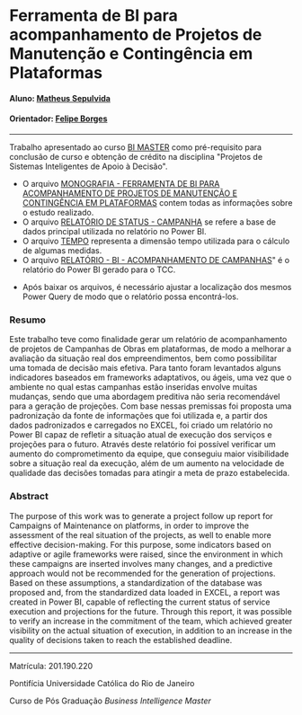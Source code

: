 # Ferramenta de BI para acompanhamento de Projetos de Manutenção e Contingência em Plataformas

#### Aluno: [Matheus Sepulvida](https://github.com/matheusspm)
#### Orientador: [Felipe Borges](https://github.com/FelipeBorgesC)

---

Trabalho apresentado ao curso [BI MASTER](https://ica.puc-rio.ai/bi-master) como pré-requisito para conclusão de curso e obtenção de crédito na disciplina "Projetos de Sistemas Inteligentes de Apoio à Decisão".

- O arquivo [MONOGRAFIA - FERRAMENTA DE BI PARA ACOMPANHAMENTO DE PROJETOS DE MANUTENÇÃO E CONTINGÊNCIA EM PLATAFORMAS](https://github.com/matheusspm/TCC---BI-MASTER-2020-1/blob/main/MONOGRAFIA%20-%20FERRAMENTA%20DE%20BI%20PARA%20ACOMPANHAMENTO%20DE%20PROJETOS%20DE%20MANUTEN%C3%87%C3%83O%20E%20CONTING%C3%8ANCIA%20EM%20PLATAFORMAS.pdf) contem todas as informações sobre o estudo realizado.
- O arquivo [RELATÓRIO DE STATUS - CAMPANHA](https://github.com/matheusspm/TCC---BI-MASTER-2020-1/blob/main/RELAT%C3%93RIO%20DE%20STATUS%20-%20CAMPANHA.xlsx) se refere a base de dados principal utilizada no relatório no Power BI.
- O arquivo [TEMPO](https://github.com/matheusspm/TCC---BI-MASTER-2020-1/blob/main/TEMPO.xlsx) representa a dimensão tempo utilizada para o cálculo de algumas medidas.
- O arquivo [RELATÓRIO - BI - ACOMPANHAMENTO DE CAMPANHAS](https://github.com/matheusspm/TCC---BI-MASTER-2020-1/blob/main/RELAT%C3%93RIO%20-%20BI%20-%20ACOMPANHAMENTO%20DE%20CAMPANHAS.pbix)" é o relatório do Power BI gerado para o TCC.
* Após baixar os arquivos, é necessário ajustar a localização dos mesmos Power Query de modo que o relatório possa encontrá-los.

### Resumo

Este trabalho teve como finalidade gerar um relatório de acompanhamento de projetos de Campanhas de Obras em plataformas, de modo a melhorar a avaliação da situação real dos empreendimentos, bem como possibilitar uma tomada de decisão mais efetiva. Para tanto foram levantados alguns indicadores baseados em frameworks adaptativos, ou ágeis, uma vez que o ambiente no qual estas campanhas estão inseridas envolve muitas mudanças, sendo que uma abordagem preditiva não seria recomendável para a geração de projeções. Com base nessas premissas foi proposta uma padronização da fonte de informações que foi utilizada e, a partir dos dados padronizados e carregados no EXCEL, foi criado um relatório no Power BI capaz de refletir a situação atual de execução dos serviços e projeções para o futuro. Através deste relatório foi possível verificar um aumento do comprometimento da equipe, que conseguiu maior visibilidade sobre a situação real da execução, além de um aumento na velocidade de qualidade das decisões tomadas para atingir a meta de prazo estabelecida.

### Abstract

The purpose of this work was to generate a project follow up report for Campaigns of Maintenance on platforms, in order to improve the assessment of the real situation of the projects, as well to enable more effective decision-making. For this purpose, some indicators based on adaptive or agile frameworks were raised, since the environment in which these campaigns are inserted involves many changes, and a predictive approach would not be recommended for the generation of projections. Based on these assumptions, a standardization of the database was proposed and, from the standardized data loaded in EXCEL, a report was created in Power BI, capable of reflecting the current status of service execution and projections for the future. Through this report, it was possible to verify an increase in the commitment of the team, which achieved greater visibility on the actual situation of execution, in addition to an increase in the quality of decisions taken to reach the established deadline.

---

Matrícula: 201.190.220

Pontifícia Universidade Católica do Rio de Janeiro

Curso de Pós Graduação *Business Intelligence Master*

